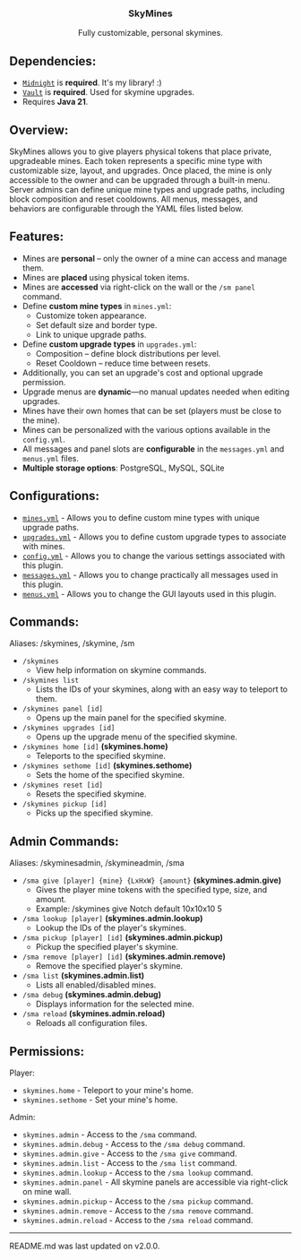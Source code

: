 <div align="center">
    <h3>SkyMines</h3>
    <p>Fully customizable, personal skymines.</p>
</div>

## Dependencies:
* [`Midnight`](https://github.com/ColinGrime/Midnight) is **required**. It's my library! :)
* [`Vault`](https://www.spigotmc.org/resources/vault.34315/) is **required**. Used for skymine upgrades.
* Requires **Java 21**.

## Overview:
SkyMines allows you to give players physical tokens that place private, upgradeable mines. 
Each token represents a specific mine type with customizable size, layout, and upgrades. 
Once placed, the mine is only accessible to the owner and can be upgraded through a built-in menu. 
Server admins can define unique mine types and upgrade paths, including block composition and reset cooldowns. 
All menus, messages, and behaviors are configurable through the YAML files listed below.

## Features:
* Mines are **personal** – only the owner of a mine can access and manage them.
* Mines are **placed** using physical token items.
* Mines are **accessed** via right-click on the wall or the `/sm panel` command.
* Define **custom mine types** in `mines.yml`:
  * Customize token appearance.
  * Set default size and border type.
  * Link to unique upgrade paths.
* Define **custom upgrade types** in `upgrades.yml`:
  * Composition – define block distributions per level.
  * Reset Cooldown – reduce time between resets.
* Additionally, you can set an upgrade's cost and optional upgrade permission.
* Upgrade menus are **dynamic**—no manual updates needed when editing upgrades.
* Mines have their own homes that can be set (players must be close to the mine).
* Mines can be personalized with the various options available in the `config.yml`.
* All messages and panel slots are **configurable** in the `messages.yml` and `menus.yml` files.
* **Multiple storage options**: PostgreSQL, MySQL, SQLite

## Configurations:
* [`mines.yml`](https://github.com/ColinGrime/SkyMines/blob/master/src/main/resources/mines.yml) - Allows you to define custom mine types with unique upgrade paths.
* [`upgrades.yml`](https://github.com/ColinGrime/SkyMines/blob/master/src/main/resources/upgrades.yml) - Allows you to define custom upgrade types to associate with mines.
* [`config.yml`](https://github.com/ColinGrime/SkyMines/blob/master/src/main/resources/config.yml) - Allows you to change the various settings associated with this plugin.
* [`messages.yml`](https://github.com/ColinGrime/SkyMines/blob/master/src/main/resources/messages.yml) - Allows you to change practically all messages used in this plugin.
* [`menus.yml`](https://github.com/ColinGrime/SkyMines/blob/master/src/main/resources/menus.yml) - Allows you to change the GUI layouts used in this plugin.

## Commands:
Aliases: /skymines, /skymine, /sm

* `/skymines`
  * View help information on skymine commands.
* `/skymines list`
  * Lists the IDs of your skymines, along with an easy way to teleport to them.
* `/skymines panel [id]`
  * Opens up the main panel for the specified skymine.
* `/skymines upgrades [id]`
  * Opens up the upgrade menu of the specified skymine.
* `/skymines home [id]` **(skymines.home)**
  * Teleports to the specified skymine.
* `/skymines sethome [id]` **(skymines.sethome)**
  * Sets the home of the specified skymine.
* `/skymines reset [id]`
  * Resets the specified skymine.
* `/skymines pickup [id]`
  * Picks up the specified skymine.

## Admin Commands:
Aliases: /skyminesadmin, /skymineadmin, /sma

* `/sma give [player] {mine} {LxHxW} {amount}` **(skymines.admin.give)**
  * Gives the player mine tokens with the specified type, size, and amount.
  * Example: /skymines give Notch default 10x10x10 5
* `/sma lookup [player]` **(skymines.admin.lookup)**
  * Lookup the IDs of the player's skymines.
* `/sma pickup [player] [id]` **(skymines.admin.pickup)**
  * Pickup the specified player's skymine.
* `/sma remove [player] [id]` **(skymines.admin.remove)**
  * Remove the specified player's skymine.
* `/sma list` **(skymines.admin.list)**
  * Lists all enabled/disabled mines.
* `/sma debug` **(skymines.admin.debug)**
  * Displays information for the selected mine.
* `/sma reload` **(skymines.admin.reload)**
  * Reloads all configuration files.

## Permissions:
Player:
* `skymines.home` - Teleport to your mine's home.
* `skymines.sethome` - Set your mine's home.

Admin:
* `skymines.admin` - Access to the `/sma` command.
* `skymines.admin.debug` - Access to the `/sma debug` command.
* `skymines.admin.give` - Access to the `/sma give` command.
* `skymines.admin.list` - Access to the `/sma list` command.
* `skymines.admin.lookup` - Access to the `/sma lookup` command.
* `skymines.admin.panel` - All skymine panels are accessible via right-click on mine wall.
* `skymines.admin.pickup` - Access to the `/sma pickup` command.
* `skymines.admin.remove` - Access to the `/sma remove` command.
* `skymines.admin.reload` - Access to the `/sma reload` command.

---

README.md was last updated on v2.0.0.
